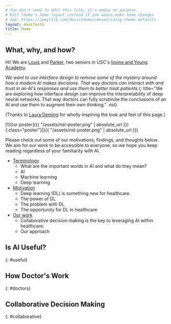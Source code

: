 ```yaml
---
# You don't need to edit this file, it's empty on purpose.
# Edit theme's home layout instead if you wanna make some changes
# See: https://jekyllrb.com/docs/themes/#overriding-theme-defaults
layout: manifesto
title: Home
---
```


## What, why, and how?

Hi! We are [Louis](http://harboe.me/) and [Parker](https://www.parkermalachowsky.com/), two seniors in USC's [Iovine and Young Academy](http://iovine-young.usc.edu/).

*We want to use interface design to remove some of the mystery around how a modern AI makes decisions. That way doctors can interact with and trust in an AI's responses and use them to better treat patients.*{: title="We are exploring how interface design can improve the interpretability of deep neural networks. That way doctors can fully scrutinize the conclusions of an AI and use them to augment their own thinking." .nsl}

(Thanks to [Laura Deming](https://www.ldeming.com/longevityfaq/) for wholly inspiring the look and feel of this page.)

[![Our poster]({{ "/assets/nsl-poster.png" | absolute_url }}){:class="poster"}]({{ "/assets/nsl-poster.png" | absolute_url }})

Please check out some of our motivations, findings, and thoughts below. We aim for our work to be accessible to everyone, so we hope you keep reading regardless of your familiarity with AI.

- [Terminology](#terminology)
   - What are the important words in AI and what do they mean?
   - AI
   - Machine learning
   - Deep learning    
- [Motivation](#motivation) 
	- Deep learning (DL) is something new for healthcare.
   - The power of DL
   - The problem with DL
   - The opportunity for DL in healthcare
- [Our work](#our-work) 
   - Collaborative decision making is the key to leveraging AI within healthcare.
   - Our approach

## Is AI Useful?
{: #useful}

## How Doctor's Work
{: #doctors}

## Collaborative Decision Making
{: #collaborative}
